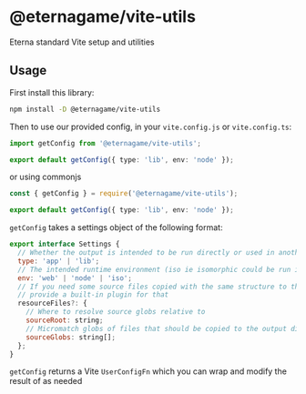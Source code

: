 # @eternagame/vite-utils

Eterna standard Vite setup and utilities

## Usage

First install this library:
```sh
npm install -D @eternagame/vite-utils
```

Then to use our provided config, in your `vite.config.js` or `vite.config.ts`:

```ts
import getConfig from '@eternagame/vite-utils';

export default getConfig({ type: 'lib', env: 'node' });
```

or using commonjs

```ts
const { getConfig } = require('@eternagame/vite-utils');

export default getConfig({ type: 'lib', env: 'node' });
```

`getConfig` takes a settings object of the following format:

```js
export interface Settings {
  // Whether the output is intended to be run directly or used in another app
  type: 'app' | 'lib';
  // The intended runtime environment (iso ie isomorphic could be run in any environment)
  env: 'web' | 'node' | 'iso';
  // If you need some source files copied with the same structure to the output directory, we
  // provide a built-in plugin for that
  resourceFiles?: {
    // Where to resolve source globs relative to
    sourceRoot: string;
    // Micromatch globs of files that should be copied to the output directory
    sourceGlobs: string[];
  };
}
```

`getConfig` returns a Vite `UserConfigFn` which you can wrap and modify the result of as needed
